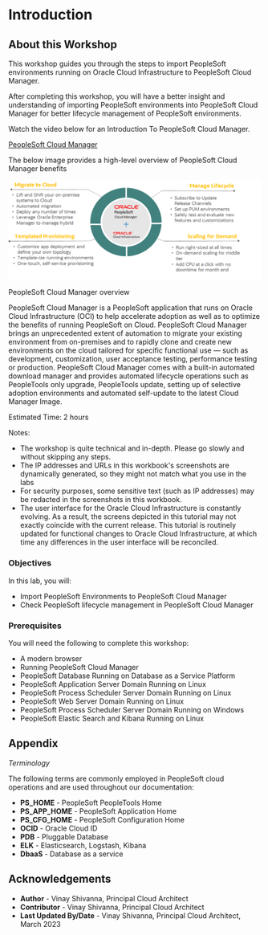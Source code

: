 # Introduction

## About this Workshop

This workshop guides you through the steps to import PeopleSoft environments running on Oracle Cloud Infrastructure to PeopleSoft Cloud Manager.

After completing this workshop, you will have a better insight and understanding of importing PeopleSoft environments into PeopleSoft Cloud Manager for better lifecycle management of PeopleSoft environments.

Watch the video below for an Introduction To PeopleSoft Cloud Manager.

 [PeopleSoft Cloud Manager](youtube:msMcUr3fny4&t:medium)

The below image provides a high-level overview of PeopleSoft Cloud Manager benefits

 ![High-level overview of PeopleSoft Cloud Manager benefits](images/peoplesoft-cloud-manager.png " ")

PeopleSoft Cloud Manager overview

PeopleSoft Cloud Manager is a PeopleSoft application that runs on Oracle Cloud Infrastructure (OCI) to help accelerate adoption as well as to optimize the benefits of running PeopleSoft on Cloud. PeopleSoft Cloud Manager brings an unprecedented extent of automation to migrate your existing environment from on-premises and to rapidly clone and create new environments on the cloud tailored for specific functional use — such as development, customization, user acceptance testing, performance testing or production. PeopleSoft Cloud Manager comes with a built-in automated download manager and provides automated lifecycle operations such as PeopleTools only upgrade, PeopleTools update, setting up of selective adoption environments and automated self-update to the latest Cloud Manager Image. 

Estimated Time: 2 hours

Notes:

* The workshop is quite technical and in-depth. Please go slowly and without skipping any steps.
*  The IP addresses and URLs in this workbook's screenshots are dynamically generated, so they might not match what you use in the labs
* For security purposes, some sensitive text (such as IP addresses) may be redacted in the screenshots in this workbook.
* The user interface for the Oracle Cloud Infrastructure is constantly evolving. As a result, the screens depicted in this tutorial may not exactly coincide with the current release. This tutorial is routinely updated for functional changes to Oracle Cloud Infrastructure, at which time any differences in the user interface will be reconciled.


### Objectives

In this lab, you will:

* Import PeopleSoft Environments to PeopleSoft Cloud Manager
* Check PeopleSoft lifecycle management in PeopleSoft Cloud Manager


### Prerequisites

You will need the following to complete this workshop:

* A modern browser
* Running PeopleSoft Cloud Manager
* PeopleSoft Database Running on Database as a Service Platform
* PeopleSoft Application Server Domain Running on Linux 
* PeopleSoft Process Scheduler Server Domain Running on Linux 
* PeopleSoft Web Server Domain Running on Linux 
* PeopleSoft Process Scheduler Server Domain Running on Windows 
* PeopleSoft Elastic Search and Kibana Running on Linux 

## Appendix

*Terminology*

The following terms are commonly employed in PeopleSoft cloud operations and are used throughout our documentation:

* **PS_HOME** - PeopleSoft PeopleTools Home
* **PS_APP_HOME** - PeopleSoft Application Home
* **PS_CFG_HOME** - PeopleSoft Configuration Home
* **OCID** - Oracle Cloud ID
* **PDB** - Pluggable Database
* **ELK** - Elasticsearch, Logstash, Kibana
* **DbaaS** - Database as a service

## Acknowledgements
* **Author** - Vinay Shivanna, Principal Cloud Architect
* **Contributor** - Vinay Shivanna, Principal Cloud Architect
* **Last Updated By/Date** - Vinay Shivanna, Principal Cloud Architect, March 2023


